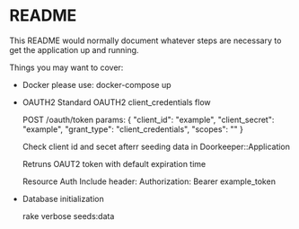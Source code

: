 # README

This README would normally document whatever steps are necessary to get the
application up and running.

Things you may want to cover:
* Docker
  please use: docker-compose up

* OAUTH2
   Standard OAUTH2 client_credentials flow

   POST   /oauth/token
   params:
   {
    "client_id": "example",
    "client_secret": "example",
    "grant_type": "client_credentials",
    "scopes": ""
   }

   Check client id and secet afterr seeding data in Doorkeeper::Application

   Retruns OAUT2 token with default expiration time

   Resource Auth
   Include header:
   Authorization: Bearer example_token

* Database initialization

  rake verbose seeds:data

